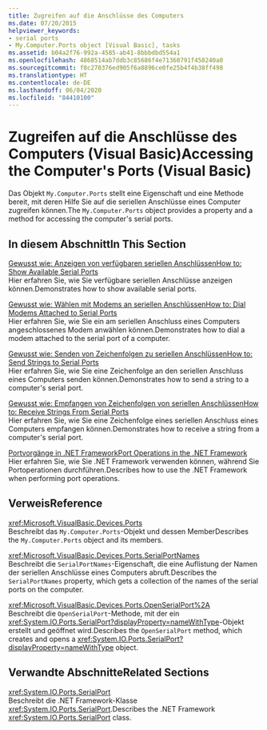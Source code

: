 ```yaml
---
title: Zugreifen auf die Anschlüsse des Computers
ms.date: 07/20/2015
helpviewer_keywords:
- serial ports
- My.Computer.Ports object [Visual Basic], tasks
ms.assetid: b04a2f76-992a-4585-ab41-8bbbdbd554a1
ms.openlocfilehash: 4868514ab7ddb3c85686f4e71360791f458240a0
ms.sourcegitcommit: f8c270376ed905f6a8896ce0fe25b4f4b38ff498
ms.translationtype: HT
ms.contentlocale: de-DE
ms.lasthandoff: 06/04/2020
ms.locfileid: "84410100"
---
```

# <a name="accessing-the-computers-ports-visual-basic"></a><span data-ttu-id="94116-102">Zugreifen auf die Anschlüsse des Computers (Visual Basic)</span><span class="sxs-lookup"><span data-stu-id="94116-102">Accessing the Computer's Ports (Visual Basic)</span></span>

<span data-ttu-id="94116-103">Das Objekt `My.Computer.Ports` stellt eine Eigenschaft und eine Methode bereit, mit deren Hilfe Sie auf die seriellen Anschlüsse eines Computer zugreifen können.</span><span class="sxs-lookup"><span data-stu-id="94116-103">The `My.Computer.Ports` object provides a property and a method for accessing the computer's serial ports.</span></span>  
  
## <a name="in-this-section"></a><span data-ttu-id="94116-104">In diesem Abschnitt</span><span class="sxs-lookup"><span data-stu-id="94116-104">In This Section</span></span>  

 [<span data-ttu-id="94116-105">Gewusst wie: Anzeigen von verfügbaren seriellen Anschlüssen</span><span class="sxs-lookup"><span data-stu-id="94116-105">How to: Show Available Serial Ports</span></span>](how-to-show-available-serial-ports.md)  
 <span data-ttu-id="94116-106">Hier erfahren Sie, wie Sie verfügbare seriellen Anschlüsse anzeigen können.</span><span class="sxs-lookup"><span data-stu-id="94116-106">Demonstrates how to show available serial ports.</span></span>  
  
 [<span data-ttu-id="94116-107">Gewusst wie: Wählen mit Modems an seriellen Anschlüssen</span><span class="sxs-lookup"><span data-stu-id="94116-107">How to: Dial Modems Attached to Serial Ports</span></span>](how-to-dial-modems-attached-to-serial-ports.md)  
 <span data-ttu-id="94116-108">Hier erfahren Sie, wie Sie ein am seriellen Anschluss eines Computers angeschlossenes Modem anwählen können.</span><span class="sxs-lookup"><span data-stu-id="94116-108">Demonstrates how to dial a modem attached to the serial port of a computer.</span></span>  
  
 [<span data-ttu-id="94116-109">Gewusst wie: Senden von Zeichenfolgen zu seriellen Anschlüssen</span><span class="sxs-lookup"><span data-stu-id="94116-109">How to: Send Strings to Serial Ports</span></span>](how-to-send-strings-to-serial-ports.md)  
 <span data-ttu-id="94116-110">Hier erfahren Sie, wie Sie eine Zeichenfolge an den seriellen Anschluss eines Computers senden können.</span><span class="sxs-lookup"><span data-stu-id="94116-110">Demonstrates how to send a string to a computer's serial port.</span></span>  
  
 [<span data-ttu-id="94116-111">Gewusst wie: Empfangen von Zeichenfolgen von seriellen Anschlüssen</span><span class="sxs-lookup"><span data-stu-id="94116-111">How to: Receive Strings From Serial Ports</span></span>](how-to-receive-strings-from-serial-ports.md)  
 <span data-ttu-id="94116-112">Hier erfahren Sie, wie Sie eine Zeichenfolge eines seriellen Anschluss eines Computers empfangen können.</span><span class="sxs-lookup"><span data-stu-id="94116-112">Demonstrates how to receive a string from a computer's serial port.</span></span>  
  
 [<span data-ttu-id="94116-113">Portvorgänge in .NET Framework</span><span class="sxs-lookup"><span data-stu-id="94116-113">Port Operations in the .NET Framework</span></span>](port-operations-in-the-net-framework.md)  
 <span data-ttu-id="94116-114">Hier erfahren Sie, wie Sie .NET Framework verwenden können, während Sie Portoperationen durchführen.</span><span class="sxs-lookup"><span data-stu-id="94116-114">Describes how to use the .NET Framework when performing port operations.</span></span>  
  
## <a name="reference"></a><span data-ttu-id="94116-115">Verweis</span><span class="sxs-lookup"><span data-stu-id="94116-115">Reference</span></span>  

 <xref:Microsoft.VisualBasic.Devices.Ports>  
 <span data-ttu-id="94116-116">Beschreibt das `My.Computer.Ports`-Objekt und dessen Member</span><span class="sxs-lookup"><span data-stu-id="94116-116">Describes the `My.Computer.Ports` object and its members.</span></span>  
  
 <xref:Microsoft.VisualBasic.Devices.Ports.SerialPortNames>  
 <span data-ttu-id="94116-117">Beschreibt die `SerialPortNames`-Eigenschaft, die eine Auflistung der Namen der seriellen Anschlüsse eines Computers abruft.</span><span class="sxs-lookup"><span data-stu-id="94116-117">Describes the `SerialPortNames` property, which gets a collection of the names of the serial ports on the computer.</span></span>  
  
 <xref:Microsoft.VisualBasic.Devices.Ports.OpenSerialPort%2A>  
 <span data-ttu-id="94116-118">Beschreibt die `OpenSerialPort`-Methode, mit der ein <xref:System.IO.Ports.SerialPort?displayProperty=nameWithType>-Objekt erstellt und geöffnet wird.</span><span class="sxs-lookup"><span data-stu-id="94116-118">Describes the `OpenSerialPort` method, which creates and opens a <xref:System.IO.Ports.SerialPort?displayProperty=nameWithType> object.</span></span>  
  
## <a name="related-sections"></a><span data-ttu-id="94116-119">Verwandte Abschnitte</span><span class="sxs-lookup"><span data-stu-id="94116-119">Related Sections</span></span>  

 <xref:System.IO.Ports.SerialPort>  
 <span data-ttu-id="94116-120">Beschreibt die .NET Framework-Klasse <xref:System.IO.Ports.SerialPort>.</span><span class="sxs-lookup"><span data-stu-id="94116-120">Describes the .NET Framework <xref:System.IO.Ports.SerialPort> class.</span></span>

